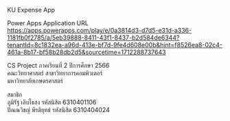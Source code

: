 KU Expense App <br>


Power Apps Application URL <br>
https://apps.powerapps.com/play/e/0a3814d3-d7d5-e31d-a336-1181fb0f2785/a/5eb39888-8411-43f1-8437-b2d584de6344?tenantId=8c1832ea-a96d-413e-bf7d-9fe4d608e00b&hint=f8526ea8-02c4-461a-8b17-bf58b28db2d5&sourcetime=1712288737643

CS Project ภาคเรียนที่ 2 ปีการศึกษา 2566 <br>
คณะวิทยาศาสตร์ สาขาวิทยาการคอมพิวเตอร์ <br>
มหาวิทยาลัยเกษตรศาสตร์ <br>

สมาชิก <br>
ภูมิรัฐ เลิบไธสง รหัสนิสิต 6310401106 <br>
ปัณณวิชญ์ พีรติยุทธ์ รหัสนิสิต 6310404024 <br>
